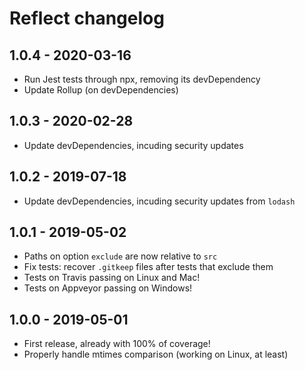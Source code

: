 # Reflect changelog

## 1.0.4 - 2020-03-16

* Run Jest tests through npx, removing its devDependency
* Update Rollup (on devDependencies)

## 1.0.3 - 2020-02-28

* Update devDependencies, incuding security updates

## 1.0.2 - 2019-07-18

* Update devDependencies, incuding security updates from `lodash`

## 1.0.1 - 2019-05-02

* Paths on option `exclude` are now relative to `src`
* Fix tests: recover `.gitkeep` files after tests that exclude them
* Tests on Travis passing on Linux and Mac!
* Tests on Appveyor passing on Windows!

## 1.0.0 - 2019-05-01

* First release, already with 100% of coverage!
* Properly handle mtimes comparison (working on Linux, at least)